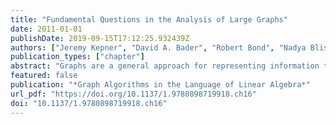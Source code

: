 ```yaml
---
title: "Fundamental Questions in the Analysis of Large Graphs"
date: 2011-01-01
publishDate: 2019-09-15T17:12:25.932439Z
authors: ["Jeremy Kepner", "David A. Bader", "Robert Bond", "Nadya Bliss", "Christos Faloutsos", "Bruce Hendrickson", "John Gilbert", "Eric Robinson"]
publication_types: ["chapter"]
abstract: "Graphs are a general approach for representing information that spans the widest possible range of computing applications. They are particularly important to computational biology, web search, and knowledge discovery. As the sizes of graphs increase, the need to apply advanced mathematical and computational techniques to solve these problems is growing dramatically. Examining the mathematical and computational foundations of the analysis of large graphs generally leads to more questions than answers. This book concludes with a discussion of some of these questions."
featured: false
publication: "*Graph Algorithms in the Language of Linear Algebra*"
url_pdf: "https://doi.org/10.1137/1.9780898719918.ch16"
doi: "10.1137/1.9780898719918.ch16"
---
```


